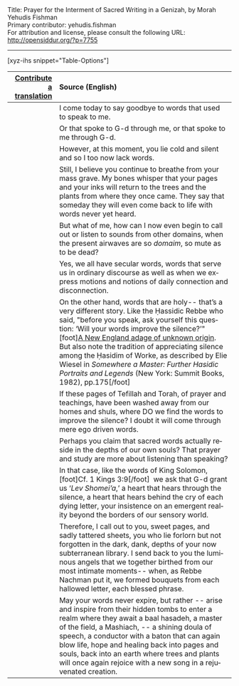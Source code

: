 <html>
<head></head>
<body>
Title: Prayer for the Interment of Sacred Writing in a Genizah, by Morah Yehudis Fishman<br />
Primary contributor: yehudis.fishman<br />
For attribution and license, please consult the following URL: <a href="http://opensiddur.org/?p=7755">http://opensiddur.org/?p=7755</a>
<p />
<hr />

[xyz-ihs snippet="Table-Options"]<table style="margin-left: auto; margin-right: auto;" class="draggable">
<thead><tr><th id="x" style="text-align: right;"><a href="/translate/" target="_blank" rel="noopener">Contribute a translation</a></th><th style="text-align: left;">Source (English)</th></tr></thead>
<tbody>
<tr><td style="vertical-align:top;">
<div class="liturgy" lang="he">

</span></div></td>
 
<td style="vertical-align:top;">
<div class="english" lang="en">
I come today 
to say goodbye 
to words 
that used to speak to me.
</div></td></tr>


<tr><td style="vertical-align:top;">
<div class="liturgy" lang="he">

</span></div></td>
 
<td style="vertical-align:top;">
<div class="english" lang="en">
Or that spoke to G-d 
through me, 
or that spoke to me 
through G-d.
</div></td></tr>


<tr><td style="vertical-align:top;">
<div class="liturgy" lang="he">

</span></div></td>
 
<td style="vertical-align:top;">
<div class="english" lang="en">
However, at this moment, 
you lie cold 
and silent 
and so I too now lack words.
</div></td></tr>


<tr><td style="vertical-align:top;">
<div class="liturgy" lang="he">

</span></div></td>
 
<td style="vertical-align:top;">
<div class="english" lang="en">
Still, I believe you continue to breathe 
from your mass grave. 
My bones whisper 
that your pages and your inks 
will return to the trees and the plants 
from where they once came. 
They say that someday 
they will even come back to life 
with words never yet heard.
</div></td></tr>


<tr><td style="vertical-align:top;">
<div class="liturgy" lang="he">

</span></div></td>
 
<td style="vertical-align:top;">
<div class="english" lang="en">
But what of me, 
how can I now even begin to call out 
or listen to sounds from other domains, 
when the present airwaves are so <em>domaim</em>, 
so mute as to be dead?
</div></td></tr>


<tr><td style="vertical-align:top;">
<div class="liturgy" lang="he">

</span></div></td>
 
<td style="vertical-align:top;">
<div class="english" lang="en">
Yes, we all have secular words, 
words that serve us 
in ordinary discourse 
as well as when 
we express motions 
and notions 
of daily connection 
and disconnection.
</div></td></tr>


<tr><td style="vertical-align:top;">
<div class="liturgy" lang="he">

</span></div></td>
 
<td style="vertical-align:top;">
<div class="english" lang="en">
On the other hand, 
words that are holy-- 
that’s a very different story. 
Like the Ḥassidic Rebbe who said, 
"before you speak, 
ask yourself this question: 
‘Will your words improve the silence?’"[foot]<a href="https://books.google.com/books?id=XU1LAAAAYAAJ&q=%22improve+the+silence%22&dq=%22improve+the+silence%22&hl=en&sa=X&ei=0wwkVZ-xOoSfNvj1g8AI&ved=0CDoQ6AEwAw">A New England adage of unknown origin</a>. But also note the tradition of appreciating silence among the Ḥasidim of Worke, as described by Elie Wiesel in <em>Somewhere a Master: Further Hasidic Portraits and Legends</em> (New York: Summit Books, 1982), pp.175[/foot]
</div></td></tr>


<tr><td style="vertical-align:top;">
<div class="liturgy" lang="he">

</span></div></td>
 
<td style="vertical-align:top;">
<div class="english" lang="en">
If these pages of Tefillah and Torah, 
of prayer and teachings, 
have been washed away 
from our homes and shuls, 
where DO we find the words 
to improve the silence? 
I doubt it will come 
through mere ego driven words.
</div></td></tr>


<tr><td style="vertical-align:top;">
<div class="liturgy" lang="he">

</span></div></td>
 
<td style="vertical-align:top;">
<div class="english" lang="en">
Perhaps you claim 
that sacred words actually reside 
in the depths of our own souls? 
That prayer 
and study 
are more about listening 
than speaking?
</div></td></tr>


<tr><td style="vertical-align:top;">
<div class="liturgy" lang="he">

</span></div></td>
 
<td style="vertical-align:top;">
<div class="english" lang="en">
In that case, like the words of King Solomon,[foot]Cf. 1 Kings 3:9[/foot]&nbsp; 
we ask that G-d grant us ‘<em>Lev Shomei’a</em>,’ 
a heart that hears through the silence, 
a heart that hears behind the cry of each dying letter, 
your insistence on an emergent reality 
beyond the borders of our sensory world.
</div></td></tr>


<tr><td style="vertical-align:top;">
<div class="liturgy" lang="he">

</span></div></td>
 
<td style="vertical-align:top;">
<div class="english" lang="en">
Therefore, I call out to you, 
sweet pages, 
and sadly tattered sheets, 
you who lie forlorn 
but not forgotten 
in the dark, dank, depths 
of your now subterranean library. 
I send back to you 
the luminous angels 
that we together birthed 
from our most intimate moments-- 
when, as Rebbe Nachman put it, 
we formed bouquets 
from each hallowed letter, 
each blessed phrase.
</div></td></tr>


<tr><td style="vertical-align:top;">
<div class="liturgy" lang="he">

</span></div></td>
 
<td style="vertical-align:top;">
<div class="english" lang="en">
May your words never expire, but rather -- 
arise and inspire from their hidden tombs 
to enter a realm where they await 
a baal hasadeh, 
a master of the field, 
a Mashiach, -- 
a shining doula of speech, 
a conductor with a baton 
that can again blow life, 
hope 
and healing 
back into pages and souls, 
back into an earth 
where trees and plants 
will once again rejoice 
with a new song 
in a rejuvenated creation.
</div></td></tr>
</tbody></table>
</body>
</html>